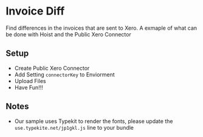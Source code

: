# Invoice Diff

Find differences in the invoices that are sent to Xero.  A exmaple of what can be done with Hoist and the Public Xero Connector

## Setup

- Create Public Xero Connector
- Add Setting `connectorKey` to Enviorment
- Upload Files
- Have Fun!!!

## Notes

- Our sample uses Typekit to render the fonts, please update the `use.typekite.net/jp1gkl.js` line to your bundle

